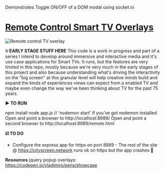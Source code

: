 Demonstrates Toggle ON/OFF of a DOM modal using socket.io

# [Remote Control Smart TV Overlays](https://chrisberno.net/post/socket-modals/)
![Remote control TV overlay](https://media.giphy.com/media/daTYcn1yEDaTjiVTC8/giphy.gif)

**💡 EARLY STAGE STUFF HERE**
This code is a work in progress and part of a series I intend to develop around immersive and interactive media and it's use case applications for Smart TVs. It runs, but the features are very limited in this repo, mostly because we're very much in the early stages of this project and also because understanding what's driving the interactivity on the "big screen" at this granular level will help creative minds build and expand the kinds of experiences views can expect from a enabled TV and maybe even change the way we've been thinking about TV for the past 75 years.  

**▶️ TO RUN**

npm install
node app.js  // 'nodemon start' if you've got nodemon installed
Open and point a browser to http://localhost:8989/
Open and point a second browser to http://localhost:8989/remote.html

**☑️ TO DO**
- Configure the express app for https on port 8989 - The rest of the site @ https://cityscreen.network runs ok on https but the app crashes 🧐




**Resources**
jquery popup overlays: https://codepen.io/vladimirs/pens/showcase
